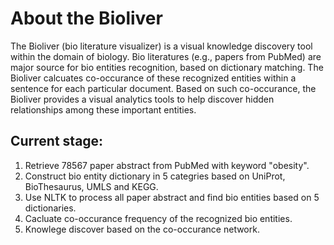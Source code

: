 # About the Bioliver

The Bioliver (bio literature visualizer) is a visual knowledge discovery tool within the domain of biology. Bio literatures (e.g., papers from PubMed) are major source for bio entities recognition, based on dictionary matching. The Bioliver calcuates co-occurance of these recognized entities within a sentence for each particular document. Based on such co-occurance, the Bioliver provides a visual analytics tools to help discover hidden relationships among these important entities.

## Current stage:
1. Retrieve 78567 paper abstract from PubMed with keyword "obesity".
2. Construct bio entity dictionary in 5 categries based on UniProt, BioThesaurus, UMLS and KEGG.
3. Use NLTK to process all paper abstract and find bio entities based on 5 dictionaries.
4. Cacluate co-occurance frequency of the recognized bio entities.
5. Knowlege discover based on the co-occurance network.

